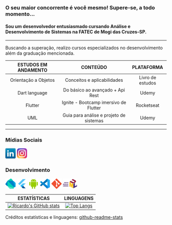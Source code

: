 ### O seu maior concorrente é você mesmo! Supere-se, a todo momento...
#### Sou um desenvolvedor entusiasmado cursando Análise e Desenvolvimento de Sistemas na FATEC de Mogi das Cruzes-SP.
---
Buscando a superação, realizo cursos especializados no desenvolvimento além da graduação mencionada.

|ESTUDOS EM ANDAMENTO | CONTEÚDO | PLATAFORMA|
|:---:|:---:|:---:|
Orientação a Objetos | Conceitos e aplicabilidades | Livro de estudos
Dart language | Do básico ao avançado + Api Rest | Udemy
Flutter | Ignite - Bootcamp imersivo de Flutter | Rocketseat
UML | Guia para análise e projeto de sistemas | Udemy

---

### Mídias Sociais

<a href="https://www.linkedin.com/in/rcdo-dev/" title="Linkedin"><img src="icones/linkedin.png" /></a>
<a href="https://www.instagram.com/rcdo.dev/" title="Instagram"><img src="icones/instagram.png" /></a>

### Desenvolvimento

<a href="https://dart.dev/" title="Dart"><img src="icones/dartlang.png" /></a>
<a href="https://flutter.dev/" title="Flutter"><img src="icones/flutter.png" /></a>
<a href="https://developer.android.com/" title="Android"><img src="icones/android-studio.png" /></a>
<a href="https://code.visualstudio.com/" title="VS Code"><img src="icones/vscode.png" /></a>
<a href="#" title="Git"><img src="icones/git.png" /></a>
<a href="#" title="UML"><img src="icones/uml.png" /></a>

|ESTATÍSTICAS | LINGUAGENS|
|:---:| :---:|
[![Ricardo's GitHub stats](https://github-readme-stats.vercel.app/api?username=rcdo-dev&hide=contribs&count_private=true&show_icons=true&theme=chartreuse-dark)](https://github.com/anuraghazra/github-readme-stats) | [![Top Langs](https://github-readme-stats.vercel.app/api/top-langs/?username=rcdo-dev&layout=compact&theme=chartreuse-dark)](https://github.com/rcdo-dev/github-readme-stats)

Créditos estatísticas e linguagens: [github-readme-stats](https://github.com/anuraghazra/github-readme-stats)